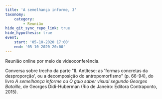 ```yaml
---
title: 'A semelhança informe, 3'
taxonomy:
    category:
        - Reunião
hide_git_sync_repo_link: true
hide_hypothesis: true
event:
    start: '05-10-2020 17:00'
    end: '05-10-2020 20:00'
---
```


Reunião online por meio de videoconferência.

Conversa sobre trecho da parte "II. Antítese: as 'formas concretas da desproporção', ou a decomposição do antropomorfismo" (p. 66-94), do livro _A semelhança informe ou O gaio saber visual segundo Georges Bataille_, de Georges Didi-Huberman (Rio de Janeiro: Editora Contraponto, 2015).